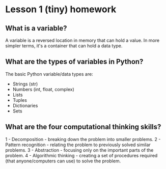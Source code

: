 # Lesson 1 (tiny) homework

## What is a variable?
A variable is a reversed location in memory that can hold a value.
In more simpler terms, it's a container that can hold a data type.

## What are the types of variables in Python?
The basic Python variable/data types are:
  - Strings (str)
  - Numbers (int, float, complex)
  - Lists
  - Tuples 
  - Dictionaries
  - Sets

## What are the four computational thinking skills?
1 - Decomposition - breaking down the problem into smaller problems.
2 - Pattern recognition - relating the problem to previously solved similar problems.
3 - Abstraction - focusing only on the important parts of the problem.
4 - Algorithmic thinking - creating a set of procedures required (that anyone/computers can use) to solve the problem.
